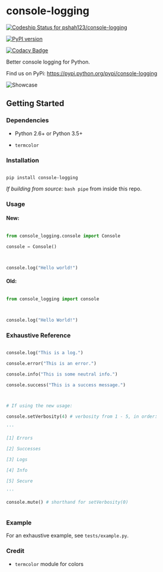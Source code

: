 # console-logging

[ ![Codeship Status for pshah123/console-logging](https://app.codeship.com/projects/aed26890-8fca-0135-1d5e-36d54fbb9242/status?branch=master)](https://app.codeship.com/projects/250054)
[![PyPI version](https://badge.fury.io/py/console-logging.svg)](https://badge.fury.io/py/console-logging)
[![Codacy Badge](https://api.codacy.com/project/badge/Grade/c6656875f3234dfb9ab6bd4aa509ff57)](https://www.codacy.com/app/pshah123/console-logging?utm_source=github.com&amp;utm_medium=referral&amp;utm_content=pshah123/console-logging&amp;utm_campaign=Badge_Grade)

Better console logging for Python.

Find us on PyPi: https://pypi.python.org/pypi/console-logging


![Showcase](https://github.com/pshah123/console-logging/raw/master/images/example.png "Demo of console-logging")

## Getting Started

### Dependencies

* Python 2.6+ or Python 3.5+
* `termcolor`

### Installation

```
pip install console-logging
```

*If building from source:* `bash pipe` from inside this repo.

### Usage

#### New:

``` python
from console_logging.console import Console
console = Console()

console.log("Hello world!")
```

#### Old:

``` python
from console_logging import console

console.log("Hello World!")
```


### Exhaustive Reference

``` python
console.log("This is a log.")
console.error("This is an error.")
console.info("This is some neutral info.")
console.success("This is a success message.")

# If using the new usage:
console.setVerbosity(4) # verbosity from 1 - 5, in order:
'''
[1] Errors
[2] Successes
[3] Logs
[4] Info
[5] Secure
'''
console.mute() # shorthand for setVerbosity(0)

```

### Example

For an exhaustive example, see `tests/example.py`.

### Credit

* `termcolor` module for colors